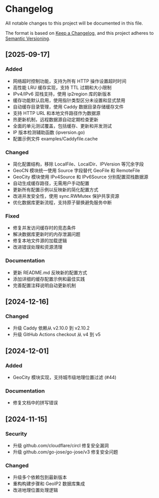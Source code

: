 # Changelog

All notable changes to this project will be documented in this file.

The format is based on [Keep a Changelog](https://keepachangelog.com/en/1.0.0/),
and this project adheres to [Semantic Versioning](https://semver.org/spec/v2.0.0.html).

## [2025-09-17]

### Added
- 网络超时控制功能，支持为所有 HTTP 操作设置超时时间
- 高性能 LRU 缓存实现，支持 TTL 过期和大小限制
- IPv4/IPv6 双栈支持，使用 ip2region 库的新版本
- 缓存功能默认启用，使用指针类型区分未设置和显式禁用
- 自动缓存目录管理，使用 Caddy 数据目录存储缓存文件
- 支持 HTTP URL 和本地文件路径作为数据源
- 热更新机制，远程数据源自动定期检查更新
- 全面的单元测试覆盖，包括缓存、更新和并发测试
- IP 版本检测辅助函数 (ipversion.go)
- 配置示例文件 examples/Caddyfile.cache

### Changed
- 简化配置结构，移除 LocalFile、LocalDir、IPVersion 等冗余字段
- GeoCN 模块统一使用 Source 字段替代 GeoFile 和 RemoteFile
- GeoCity 模块使用 IPv4Source 和 IPv6Source 分别配置双栈数据源
- 自动生成缓存路径，无需用户手动配置
- 更新所有配置示例以反映新的简化配置方式
- 改进并发安全性，使用 sync.RWMutex 保护共享资源
- 优化数据库更新流程，支持原子替换避免服务中断

### Fixed
- 修复并发访问缓存时的竞态条件
- 解决数据库更新时的内存泄漏问题
- 修复本地文件源的加载逻辑
- 改进错误处理和资源清理

### Documentation
- 更新 README.md 反映新的配置方式
- 添加详细的缓存配置示例和最佳实践
- 完善配置注释说明自动更新机制

## [2024-12-16]

### Changed
- 升级 Caddy 依赖从 v2.10.0 到 v2.10.2
- 升级 GitHub Actions checkout 从 v4 到 v5

## [2024-12-01]

### Added
- GeoCity 模块实现，支持城市级地理位置过滤 (#44)

### Documentation
- 修复文档中的拼写错误

## [2024-11-15]

### Security
- 升级 github.com/cloudflare/circl 修复安全漏洞
- 升级 github.com/go-jose/go-jose/v3 修复安全问题

### Changed
- 升级多个依赖包到最新版本
- 重构构建步骤和 GeoIP2 数据库集成
- 改进地理位置处理逻辑
